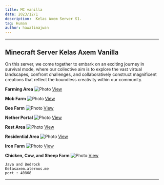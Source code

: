 ```yaml
---
title: MC vanilla
date: 2023/12/1
description:  Kelas Axem Server S1.
tag: Human
author: hawalinajwan
---
```

---
## Minecraft Server Kelas Axem Vanilla

On this server, we come together to embark on an exciting journey in survival mode, where our collective aim is to explore the vast virtual landscapes, confront challenges, and collaboratively construct magnificent creations that reflect the boundless creativity within our community.

**Farming Area**
<Image
  src="/images/sawah.jpg"
  alt="Photo"
  width={562}
  height={372}
  priority
  className="next-image"
  quality="50"
/>
 [View](/images/sawah.jpg)
 
**Mob Farm**
 <Image
  src="/images/2mfa.jpg"
  alt="Photo"
  width={562}
  height={372}
  priority
  className="next-image"
  quality="50"
/>
 [View](/images/2mfa.jpg)
 
**Bee Farm**
 <Image
  src="/images/3rdu.jpg"
  alt="Photo"
  width={562}
  height={372}
  priority
  className="next-image"
  quality="50"
/>
 [View](/images/3rdu.jpg)
 
**Nether Portal**
 <Image
  src="/images/4prt.jpg"
  alt="Photo"
  width={562}
  height={372}
  priority
  className="next-image"
  quality="50"
/>
 [View](/images/4prt.jpg)

**Rest Area**
 <Image
  src="/images/nynt.jpg"
  alt="Photo"
  width={562}
  height={372}
  priority
  className="next-image"
  quality="50"
/>
 [View](/images/nynt.jpg)

**Residential Area**
 <Image
  src="/images/6al.jpg"
  alt="Photo"
  width={562}
  height={372}
  priority
  className="next-image"
  quality="50"
/>
 [View](/images/6al.jpg)

**Iron Farm**
 <Image
  src="/images/irfrm.jpg"
  alt="Photo"
  width={562}
  height={372}
  priority
  className="next-image"
  quality="50"
/>
 [View](/images/irfrm.jpg)

**Chicken, Cow, and Sheep Farm**
 <Image
  src="/images/7lv.jpg"
  alt="Photo"
  width={562}
  height={372}
  priority
  className="next-image"
  quality="50"
/>
 [View](/images/7lv.jpg)

 ```
 Java and Bedrock
 Kelasaxem.aternos.me 
 port : 40868
 ```

 ---